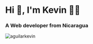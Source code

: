 <h1 >Hi 👋, I'm Kevin 👨‍💻</h1>
<h3 >A Web developer from Nicaragua</h3>

<p><img align="center" src="https://github-readme-stats.vercel.app/api/top-langs?username=aguilarkevin&show_icons=true&locale=en&layout=compact&theme=dark" alt="aguilarkevin" /></p>
